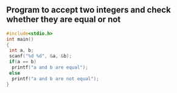 ## Program to accept two integers and check whether they are equal or not
```c
#include<stdio.h>
int main()
{
 int a, b;
 scanf("%d %d", &a, &b);
 if(a == b)
  printf("a and b are equal"); 
 else
  printf("a and b are not equal");
}
```
